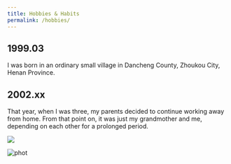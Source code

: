 ```yaml
---
title: Hobbies & Habits
permalink: /hobbies/
---
```

## 1999.03
I was born in an ordinary small village in Dancheng County, Zhoukou City, Henan Province.
## 2002.xx
That year, when I was three, my parents decided to continue working away from home. From that point on, it was just my grandmother and me, depending on each other for a prolonged period.

<img src="https://github.com/yumengha/yumhao.github.io/tree/master/images/ZJZ.png" />


![phot](/images/foo-bar-identity-th.jpg)
